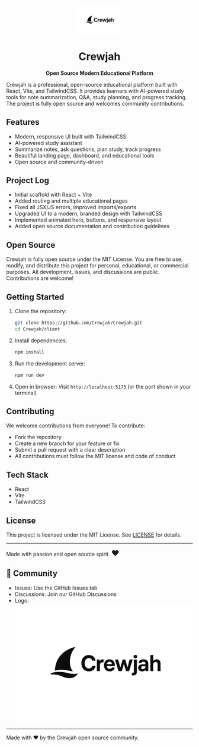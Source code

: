 

<div align="center">
	<img src="client/public/crewjah-logo.png" alt="Crewjah Logo" width="120" onerror="this.style.display='none'" />
	<h1>Crewjah</h1>
	<p><b>Open Source Modern Educational Platform</b></p>
</div>


Crewjah is a professional, open-source educational platform built with React, Vite, and TailwindCSS. It provides learners with AI-powered study tools for note summarization, Q&A, study planning, and progress tracking. The project is fully open source and welcomes community contributions.

## Features
- Modern, responsive UI built with TailwindCSS
- AI-powered study assistant
- Summarize notes, ask questions, plan study, track progress
- Beautiful landing page, dashboard, and educational tools
- Open source and community-driven

## Project Log
- Initial scaffold with React + Vite
- Added routing and multiple educational pages
- Fixed all JSX/JS errors, improved imports/exports
- Upgraded UI to a modern, branded design with TailwindCSS
- Implemented animated hero, buttons, and responsive layout
- Added open source documentation and contribution guidelines

## Open Source
Crewjah is fully open source under the MIT License. You are free to use, modify, and distribute this project for personal, educational, or commercial purposes. All development, issues, and discussions are public. Contributions are welcome!

## Getting Started
1. Clone the repository:
	```bash
	git clone https://github.com/Crewjah/Crewjah.git
	cd Crewjah/client
	```
2. Install dependencies:
	```bash
	npm install
	```
3. Run the development server:
	```bash
	npm run dev
	```
4. Open in browser:
	Visit `http://localhost:5173` (or the port shown in your terminal)

## Contributing
We welcome contributions from everyone! To contribute:
- Fork the repository
- Create a new branch for your feature or fix
- Submit a pull request with a clear description
- All contributions must follow the MIT license and code of conduct

## Tech Stack
- React
- Vite
- TailwindCSS

## License
This project is licensed under the MIT License. See [LICENSE](client/LICENSE) for details.

---

Made with passion and open source spirit. <span style="font-size:1.5em;">❤️</span>

## 💬 Community
- Issues: Use the GitHub Issues tab
- Discussions: Join our GitHub Discussions
- Logo: ![Crewjah Logo](client/public/crewjah-logo.png)
---
Made with ❤️ by the Crewjah open source community.
